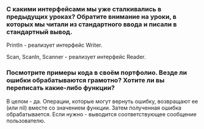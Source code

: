 ### С какими интерфейсами мы уже сталкивались в предыдущих уроках? Обратите внимание на уроки, в которых мы читали из стандартного ввода и писали в стандартный вывод.

Println - реализует интерфейс Writer.

Scan, Scanln, Scanner - реализует интерфейс Reader.


### Посмотрите примеры кода в своём портфолио. Везде ли ошибки обрабатываются грамотно? Хотите ли вы переписать какие-либо функции?

В целом - да. Операции, которые могут вернуть ошибку, возвращают ее (или nil) вместе со значением функции.
Затем полученная ошибка обрабатывается. Если нужно - выводится соответствующее сообщение пользователю.